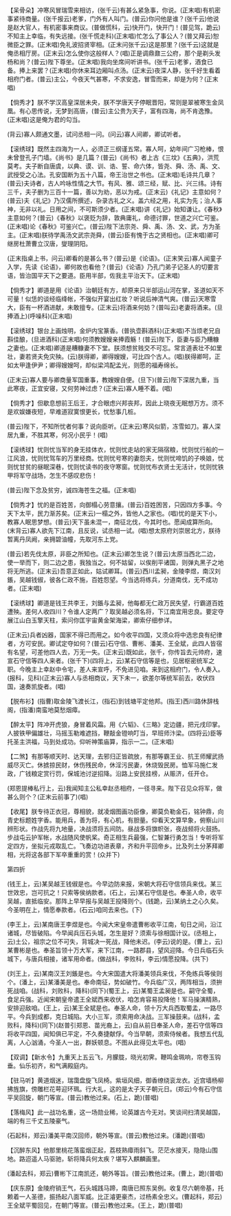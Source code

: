 <!-- { "loadSidebar": true } -->
【呆骨朵】冲寒风冒瑞雪来相访，(张千云)有甚么紧急事，你说。(正末唱)有机密事紧待商量。(张千报云)老爹，门外有人叫门。(普云)你问他是谁？(张千云)他说是赵大官人，有机密事来商议。(普做慌科，云)快开门，快开门！(普见驾，跪云)不知主上幸临，有失远接。(张千慌走科)(正末唱)忙怎么了事公人？(普又拜云)恕微臣之罪。(正末唱)免礼波招贤宰相。(正末问张千云)这是那里？(张千云)这就是俺丞相厅房。(正末云)怎么使你这般样人？(唱)正是调鼎鼐三公府，那个是剃头发杨和尚？(普云)陛下尊坐。(正末唱)我向坐席间听讲书。(张千云)老爹，酒食已备。捧上来罢？(正末唱)你休来耳边厢叫点汤。(正末云)夜深人静，张千好生看着相府门者。(普云)主公，今夜天气甚寒，不求安逸，冒雪而来，却是为何？(正末唱)

【倘秀才】朕不学汉高皇深居未央，朕不学唐天子停眠晋阳，常则是翠被寒生金凤凰。有心思传说，无梦到高唐，(普云)主公贵为天子，富有四海，尚不肯逸豫。(正末唱)这是俺为君的勾当。

(背云)寡人颇通文墨，试问丞相一问。(问云)寡人间卿，卿试听者。

【滚绣球】既然主四海为一人，必须正三纲谨五常。寡人呵，幼年间广习枪棒，恨未曾登孔子门墙。《尚书》是几篇？(普云)《尚书》者上古《三坟》《五典》，洪荒莫考。夫子断自唐虞，以典、谟、训、诰、誓、命六体，皆尧、舜、汤、禹、文、武授受之心法。孔安国断为五十八篇，帝王治世之书也。(正末唱)毛诗共几章？(普云)夫诗者，古人吟咏性情之大节。有风、雅、颂三经，赋、比、兴三纬。诗有三千，夫子删为三百十一篇，善以为劝，恶以为戒。(正末云)《礼记》主意如何？(普云)夫《礼记》乃汉儒所撰述，杂录古礼之义。盖六经之用，礼实为先；治人事神，无非以礼。日用之间，不可斯须少者。(正末唱)讲《礼记》始知谦让。《春秋》主意如何？(普云)《春秋》以褒贬为辞，敦典庸礼，命德讨罪，世道之兴亡可鉴。(正末唱)论《春秋》可鉴兴亡。(普云)陛下法宗尧、舜、禹、汤、文、武，方为圣主。(正末唱)朕待学禹汤文武宗尧舜，(普云)臣有愧于古之贤相也。(正末唱)卿可继房杜萧曹立汉唐，燮理阴阳。

(正末指桌上书，问云)卿看的是甚么书？(普云)是《论语》。(正末笑云)寡人闻童子入学，先读《论语》，卿何故也看他？(普云)《论语》乃孔门弟子记圣人的切要言语，皆治国平天下之要道。臣用半部，佐我主平治天下。(正末唱)

【倘秀才】卿道是用《论语》治朝廷有方，却原来只半部运山河在掌，圣道如天不可量！似恁的谈经临绛帐，不强似开宴出红妆？听说后神清气爽。(普云)天寒雪大，臣有一杯酒进献，未敢擅专。(正末云)将酒来何妨？(普叫云)老妻将酒来。(旦捧酒上)(呼噪科)(正末唱)

【滚绣球】银台上画烛明，金炉内宝篆香。(普执壶斟酒科)(正末唱)不当烦老兄自斟佳酿，(旦进酒科)(正末唱)何须教嫂嫂亲捧霞觞！(普云)陛下，臣妻与臣乃糟糠之妻也。(正末唱)卿道是糟糠妻不下堂。朕须想贫贱交不可忘。常言道表壮不如里壮，妻若贤夫免灾殃。(云)朕得卿，卿得嫂嫂，可比四个古人。(唱)朕得卿呵，正如太甲逢伊尹；卿得嫂嫂呵，却似梁鸿配孟光，则愿的福寿绵长。

(正末云)寡人要与卿商量军国重事，教嫂嫂自便。(旦下)(普云)陛下深居九重，当此寒夜，正宜安寝，又何劳神过虑？(正末云)寡人睡不着。(唱)

【倘秀才】但歇息想前王后王，才合眼虑兴邦丧邦，因此上晓夜无眠想万方。须不是欢娱嫌夜短，早难道寂寞恨更长，忧愁事几桩。

(普云)陛下，不知所忧者何事？说向臣听。(正末云)寒风似箭，冻雪如刀。寡人深居九重，不胜其寒，何况小民乎！(唱)

【滚绣球】忧则忧当军的身无挂体衣，忧则忧走站的家无隔宿粮，忧则忧行船的一江风浪，忧则忧驾车的万里经商。忧则忧号寒的妻怨夫，忧则忧啼饥的子唤娘，忧则忧甘贫的昼眠深巷，忧则忧读书的夜守寒窗。忧则忧布衣贤士无活计，忧则忧铁甲将军守战场，怎生不感叹悲伤！

(普云)陛下念及贫穷，诚四海苍生之福。(正末唱)

【倘秀才】忧的是百姓苦，向御榻心劳意攘。(普云)百姓困苦，只因四方多事。今天下太平，民力渐苏矣。(正末云)一榻之外，皆他人之家也。(唱)忧的是天下小，教寡人眠思梦想。(普云)天下虽未混一，南征北伐，今其时也。愿闻成算所向。(末背云)寡人欲先下江南，且反说，试丞相一试。(唱)想太原府刘崇居北方，朕待暂离丹凤阙，亲拥碧油幢，先取河东上党。

(普云)若先伐太原，非臣之所知也。(正末云)卿怎生说？(普云)太原当西北二边，使一举而下，则二边之患，我独当之。何不姑留，以俟削平诸国，则弹丸黑子之地将无所逃。(正末云)吾意正如此，姑试卿耳。(普云)西川孟昶，金陵李煜，南汉刘鋹，吴越钱俶，彼各仁政不施，百姓怨望。今当选将练兵，分道南伐，无不成功者。(正末唱)

【滚绣球】卿道是钱王共李王，刘鋹与孟昶，他每都无仁政万民失望，行霸道百姓遭殃。差何人收四川？令谁人定两广？取吴越必须名将，下江南宜用忠良。要定夺展江山白玉擎天柱，索问你匡宇宙黄金架海梁，卿索仔细参详。

(正末云)兵者凶器，国家不得已而用之。如今收平四国，又须众将中选忠良有纪律者，方可安民。卿试定夺如何？(普云)石守信、曹彬、潘美、王全斌，此四人皆宿有名望，可差他四人去，万无一失。(正末云)既如此，张千，你传旨去元帅府，速宣石守信等四人来者。(张千下)(四将上，云)某石守信等是也，见居枢密统军之职。今晚主上幸赵中令宅，差人来宣呼，不免进见咱。来到这相府门，令人奏入。(报科，见科)(正末云)寡人与丞相商议，天下未一，欲差尔等统军前去，收伏四国，速奏凯旋者。(唱)

【脱布衫】(指曹)取金陵飞渡长江，(指石)到钱塘平定他邦。(指王)西川路休辞栈阁，(指潘)南蛮地莫愁烟瘴。

【醉太平】阵冲开虎狼，身冒着风霜。用《六韬》、《三略》定边疆，把元戌印掌。人披铁甲偏雄壮，马摇玉勒难遮挡，鞭敲金镫响叮当，早班师汴梁。(四将云)臣等托圣主洪福，马到处成功。仰听神策庙算，指示一二。(正末唱)

【二煞】有那等顺天时、达天理，去邪归正皆疏放，有那等霸王业、抗王师耀武扬威尽灭亡。休掳掠民财，休伤残民命，休淫污民妻，休烧毁民房。恤军马施仁发政，广钱粮定赏行罚，保城池讨逆招降。沿路上安民挂榜，从赈济，任开仓。

(郑恩提棒私行上，云)我闻知主公私幸赵丞相府，一径寻来。陛下召见众将军，做甚么则个？(正末云前事了)(唱)

【收尾】朕专待正衣冠，尊相貌，就凌烟图画功臣像，卿莫负勒金石，铭钟鼎，向青史标题姓字香。能用兵，善为将，有心机，有胆量。仰看天文算早象，俯察山川辨形状。作战先将九地量，决战须将五间防。昼战多将旗帜张，夜战频将火鼓扬。步战屯云护军帐，水战随风使帆桨。奇正相生兵最强，仁智兼行勇怎当！专听将军定四方，坐拟元戎取乱亡。飞奏边功进表章，齐和升平回帝乡。比及列土分茅拜卿相，光将这各部下军卒重重的赏！(众并下)

第四折

(钱王上，云)某吴越王钱俶是也。今早边防来报，宋朝大将石守信领兵来伐。某三世效忠，岂可抗之！只索等侯纳款者。(石上，云)某石守信是也。奉圣人命，收平吴越，直抵临安。那阵上早早报与吴越王投降则个。(钱跪，云)某纳土之心久矣。今圣明在上，情愿奉款者。(石云)咱同去来也。(下)

(李王上，云)某南唐王李煜是也。今闻大宋皇帝遣曹彬收平江南，旬日之间，沿江诸城，尽皆破陷。今早闻兵压石头城，怎生是好？须索与徐相国计议。(丞相上，云)土公，祖宗之位不可失，背城决一死战，降他未迟。(李云)说的是。(曹上，云)某曹彬是也。奉圣旨领十万大军，来下江南，一路郡县，望风迎降。今日兵临石头城下，与唐兵相接，诸军用命者。(做战科，李败科，李云)情愿投降。(共下)

(刘王上，云)某南汉王刘鋹是也。今大宋国遣大将潘美领兵来伐，不免练兵等侯则个。(潘上，云)某潘美是也。奉命南征，势如破竹。今兵临广汉，两阵相当，须拚死战咱。(战科，刘败科，降科)(同下)(蜀王上，云)某蜀王孟昶是也。嗣守全蜀，食足兵强。近闻宋朝皇帝遣王全斌西来收伏，咱怎肯容易投降他！军马操演精熟，安排迎敌咱。(王上，云)某王全斌是也。奉圣人命，领十万大兵西取蜀孟，一路尽平。今兵到成都，克日城陷。大小三军，须索用命决战。三军操鼓来。(战科，孟败科，降科)(同下)(赵普引郑恩、苗光裔上，云)自从前日奉圣人命，差石守信等四将收平四国，闻知俱已平定，不久奏捷献俘。今当早朝，须索侍候者。我想五代乱离，人心汹涌，今圣人一出，群妖顿息。不图从此得见太平也。(唱)

【双调】【新水令】九重天上五云飞，月朦胧，晓光初霁。鞭鸣金珮响，帘卷玉钩垂。仙乐初齐，和气满殿庭内。

【驻马听】黄道烟迷，瑞霭盘旋飞凤椅。紫垣风细，御香缭绕衮龙衣。近宫墙杨柳拂旌旗，傍雕栏花萼迎环珮。行大礼，这的是太子天子朝元日。(郑云)今有石守信平吴回旋，朝门等宣。(普云)教他过来。(石上，跪)(普唱)

【落梅风】此一战功名重，这一场勋业稀，论英雄古今无对。笑谈间扫清吴越国，端的有三千丈五陵豪气。

(石起科，郑云)潘美平南汉回师，朝外等宣。(普云)教他过来。(潘跪)(普唱)

【沉醉东风】他那里桃花落蛮烟正起，荔枝熟瘴雨斜飞。茫茫水接天，隐隐山围地。路迢遥人马驱驰，斩将降兵何太疾？堪写入麒麟画里。

(潘起去科，郑云)曹彬下江南凯还，朝外等旨。(普云)教他过来。(曹上，跪)(普唱)

【庆东原】金陵府销王气，石头城践马蹄，南唐已照东吴例。收复尽六朝帝基，托赖着一人圣德，振扬起八面军威。比正濬更豪杰，过杨素全忠义。(曹起科，郑云)王全斌平蜀回见，在朝门等宣。(普云)教他过来。(王上，跪)(普唱)

